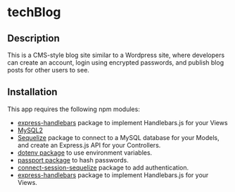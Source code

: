# techBlog

## Description

This is a CMS-style blog site similar to a Wordpress site, where developers can create an account, login using encrypted passwords, and publish blog posts for other users to see.

## Installation

This app requires the following npm modules:

* [express-handlebars](https://www.npmjs.com/package/express-handlebars) package to implement Handlebars.js for your Views 
* [MySQL2](https://www.npmjs.com/package/mysql2)
* [Sequelize](https://www.npmjs.com/package/sequelize) package to connect to a MySQL database for your Models, and create an Express.js API for your Controllers.
* [dotenv package](https://www.npmjs.com/package/dotenv) to use environment variables.
* [passport package](https://www.npmjs.com/package/passport) to hash passwords. 
* [connect-session-sequelize](https://www.npmjs.com/package/connect-session-sequelize) package to add authentication.
* [express-handlebars](https://www.npmjs.com/package/express-handlebars) package to implement Handlebars.js for your Views.

